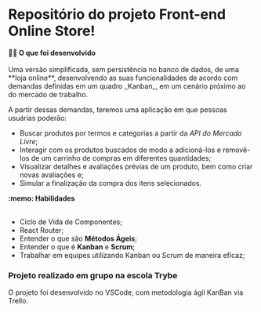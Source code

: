 # Repositório do projeto Front-end Online Store!

 <summary><strong>👨‍💻 O que foi desenvolvido</strong></summary><br />
Uma versão simplificada, sem persistência no banco de dados, de uma **loja online**, desenvolvendo as suas funcionalidades de acordo com demandas definidas em um quadro _Kanban_, em um cenário próximo ao do mercado de trabalho.
  
  A partir dessas demandas, teremos uma aplicação em que pessoas usuárias poderão:
  - Buscar produtos por termos e categorias a partir da _API do Mercado Livre_;
  - Interagir com os produtos buscados de modo a adicioná-los e removê-los de um carrinho de compras em diferentes quantidades;
  - Visualizar detalhes e avaliações prévias de um produto, bem como criar novas avaliações e;
  - Simular a finalização da compra dos itens selecionados.


<summary><strong>:memo: Habilidades</strong></summary><br />

  * Ciclo de Vida de Componentes;
  * React Router;
  * Entender o que são **Métodos Ágeis**;
  * Entender o que é **Kanban** e **Scrum**;
  * Trabalhar em equipes utilizando Kanban ou Scrum de maneira eficaz;

### Projeto realizado em grupo na escola Trybe

O projeto foi desenvolvido no VSCode, com metodologia ágil KanBan via Trello.
